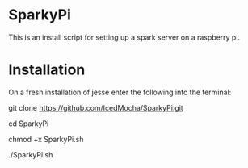 # SparkyPi
This is an install script for setting up a spark server on a raspberry pi.

# Installation
On a fresh installation of jesse enter the following into the terminal:

git clone https://github.com/IcedMocha/SparkyPi.git

cd SparkyPi

chmod +x SparkyPi.sh

./SparkyPi.sh
